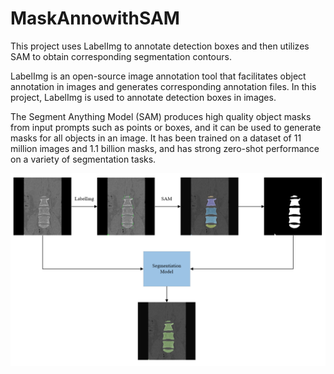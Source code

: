 ﻿# MaskAnnowithSAM
This project uses LabelImg to annotate detection boxes and then utilizes SAM to obtain corresponding segmentation contours. 

LabelImg is an open-source image annotation tool that facilitates object annotation in images and generates corresponding annotation files. In this project, LabelImg is used to annotate detection boxes in images. 

The Segment Anything Model (SAM) produces high quality object masks from input prompts such as points or boxes, and it can be used to generate masks for all objects in an image. It has been trained on a dataset of 11 million images and 1.1 billion masks, and has strong zero-shot performance on a variety of segmentation tasks.

![alt text](https://github.com/xianghong87/MaskAnnowithSAM/blob/main/diagram.png?raw=true)
